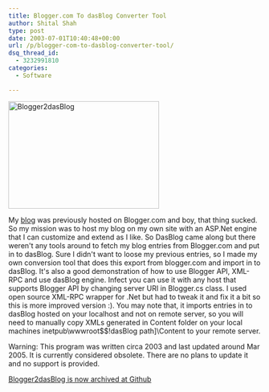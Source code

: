 ```yaml
---
title: Blogger.com To dasBlog Converter Tool
author: Shital Shah
type: post
date: 2003-07-01T10:40:48+00:00
url: /p/blogger-com-to-dasblog-converter-tool/
dsq_thread_id:
  - 3232991810
categories:
  - Software

---
```

[<img src="http://shitalshah.com/wp-content/uploads/2004/12/Blogger2dasBlog-300x214.jpg" alt="Blogger2dasBlog" width="300" height="214" class="alignleft size-medium wp-image-891" srcset="http://shitalshah.com/ShitalShahWP/wp-content/uploads/2004/12/Blogger2dasBlog-300x214.jpg 300w, http://shitalshah.com/ShitalShahWP/wp-content/uploads/2004/12/Blogger2dasBlog.jpg 768w" sizes="(max-width: 300px) 100vw, 300px" />][1]

My [blog][2] was previously hosted on Blogger.com and boy, that thing sucked. So my mission was to host my blog on my own site with an ASP.Net engine that I can customize and extend as I like. So DasBlog came along but there weren't any tools around to fetch my blog entries from Blogger.com and put in to dasBlog. Sure I didn't want to loose my previous entries, so I made my own conversion tool that does this export from blogger.com and import in to dasBlog. It's also a good demonstration of how to use Blogger API, XML-RPC and use dasBlog engine. Infect you can use it with any host that supports Blogger API by changing server URI in Blogger.cs class. I used open source XML-RPC wrapper for .Net but had to tweak it and fix it a bit so this is more improved version :). You may note that, it imports entries in to dasBlog hosted on your localhost and not on remote server, so you will need to manually copy XMLs generated in Content folder on your local machines inetpub\wwwroot$$!dasBlog path]\Content to your remote server. 

<p class="obsolete">
  Warning: This program was written circa 2003 and last updated around Mar 2005. It is currently considered obsolete. There are no plans to update it and no support is provided.
</p>

[Blogger2dasBlog is now archived at Github][3]

<div class="github-widget" data-repo="sytelus/Blogger2dasBlog">
</div>

 [1]: http://shitalshah.com/wp-content/uploads/2004/12/Blogger2dasBlog.jpg
 [2]: /
 [3]: https://github.com/sytelus/Blogger2dasBlog
